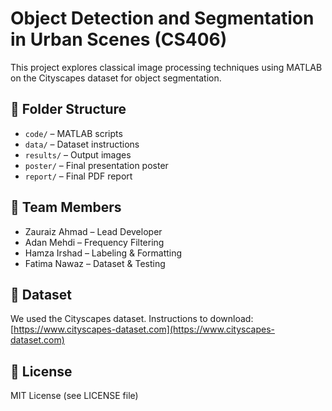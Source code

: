 # Object Detection and Segmentation in Urban Scenes (CS406)

This project explores classical image processing techniques using MATLAB on the Cityscapes dataset for object segmentation.

## 🔧 Folder Structure
- `code/` – MATLAB scripts
- `data/` – Dataset instructions
- `results/` – Output images
- `poster/` – Final presentation poster
- `report/` – Final PDF report

## 👥 Team Members
- Zauraiz Ahmad – Lead Developer
- Adan Mehdi – Frequency Filtering
- Hamza Irshad – Labeling & Formatting
- Fatima Nawaz – Dataset & Testing

## 📂 Dataset
We used the Cityscapes dataset. Instructions to download: [https://www.cityscapes-dataset.com](https://www.cityscapes-dataset.com)

## 📜 License
MIT License (see LICENSE file)
